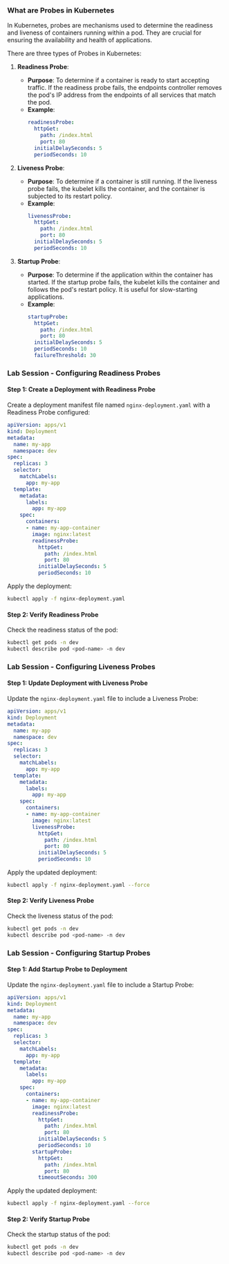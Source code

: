 ### What are Probes in Kubernetes

In Kubernetes, probes are mechanisms used to determine the readiness and liveness of containers running within a pod. They are crucial for ensuring the availability and health of applications.

There are three types of Probes in Kubernetes:

1. **Readiness Probe**:
   - **Purpose**: To determine if a container is ready to start accepting traffic. If the readiness probe fails, the endpoints controller removes the pod's IP address from the endpoints of all services that match the pod.
   - **Example**:
     ```yaml
     readinessProbe:
       httpGet:
         path: /index.html
         port: 80
       initialDelaySeconds: 5
       periodSeconds: 10
     ```

2. **Liveness Probe**:
   - **Purpose**: To determine if a container is still running. If the liveness probe fails, the kubelet kills the container, and the container is subjected to its restart policy.
   - **Example**:
     ```yaml
     livenessProbe:
       httpGet:
         path: /index.html
         port: 80
       initialDelaySeconds: 5
       periodSeconds: 10
     ```

3. **Startup Probe**:
   - **Purpose**: To determine if the application within the container has started. If the startup probe fails, the kubelet kills the container and follows the pod's restart policy. It is useful for slow-starting applications.
   - **Example**:
     ```yaml
     startupProbe:
       httpGet:
         path: /index.html
         port: 80
       initialDelaySeconds: 5
       periodSeconds: 10
       failureThreshold: 30
     ```

### Lab Session - Configuring Readiness Probes

#### Step 1: Create a Deployment with Readiness Probe

Create a deployment manifest file named `nginx-deployment.yaml` with a Readiness Probe configured:

```yaml
apiVersion: apps/v1
kind: Deployment
metadata:
  name: my-app
  namespace: dev
spec:
  replicas: 3
  selector:
    matchLabels:
      app: my-app
  template:
    metadata:
      labels:
        app: my-app
    spec:
      containers:
      - name: my-app-container
        image: nginx:latest
        readinessProbe:
          httpGet:
            path: /index.html
            port: 80
          initialDelaySeconds: 5
          periodSeconds: 10
```

Apply the deployment:

```bash
kubectl apply -f nginx-deployment.yaml
```

#### Step 2: Verify Readiness Probe

Check the readiness status of the pod:

```bash
kubectl get pods -n dev
kubectl describe pod <pod-name> -n dev

```

### Lab Session - Configuring Liveness Probes

#### Step 1: Update Deployment with Liveness Probe

Update the `nginx-deployment.yaml` file to include a Liveness Probe:

```yaml
apiVersion: apps/v1
kind: Deployment
metadata:
  name: my-app
  namespace: dev
spec:
  replicas: 3
  selector:
    matchLabels:
      app: my-app
  template:
    metadata:
      labels:
        app: my-app
    spec:
      containers:
      - name: my-app-container
        image: nginx:latest
        livenessProbe:
          httpGet:
            path: /index.html
            port: 80
          initialDelaySeconds: 5
          periodSeconds: 10
```

Apply the updated deployment:

```bash
kubectl apply -f nginx-deployment.yaml --force
```

#### Step 2: Verify Liveness Probe

Check the liveness status of the pod:

```bash
kubectl get pods -n dev
kubectl describe pod <pod-name> -n dev
```

### Lab Session - Configuring Startup Probes

#### Step 1: Add Startup Probe to Deployment

Update the `nginx-deployment.yaml` file to include a Startup Probe:

```yaml
apiVersion: apps/v1
kind: Deployment
metadata:
  name: my-app
  namespace: dev
spec:
  replicas: 3
  selector:
    matchLabels:
      app: my-app
  template:
    metadata:
      labels:
        app: my-app
    spec:
      containers:
      - name: my-app-container
        image: nginx:latest
        readinessProbe:
          httpGet:
            path: /index.html
            port: 80
          initialDelaySeconds: 5
          periodSeconds: 10
        startupProbe:
          httpGet:
            path: /index.html
            port: 80
          timeoutSeconds: 300

```

Apply the updated deployment:

```bash
kubectl apply -f nginx-deployment.yaml --force
```

#### Step 2: Verify Startup Probe

Check the startup status of the pod:

```bash
kubectl get pods -n dev
kubectl describe pod <pod-name> -n dev

```
